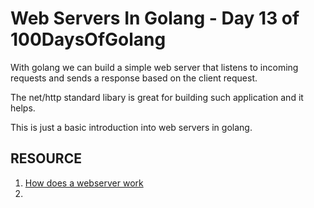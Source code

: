 # Web Servers In Golang - Day 13 of 100DaysOfGolang

With golang we can build a simple web server that listens to incoming requests and sends a response based on the client request.

The net/http standard libary is great for building such application and it helps.

This is just a basic introduction into web servers in golang. 

## RESOURCE
1. [How does a webserver work](https://www.youtube.com/watch?v=9J1nJOivdyw&t=53s)
2.

